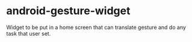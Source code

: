 android-gesture-widget
======================

Widget to be put in a home screen that can translate gesture and do any task that user set.
